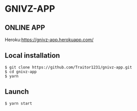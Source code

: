 # GNIVZ-APP

## ONLINE APP 

Heroku:https://gnivz-app.herokuapp.com/ <br />

## Local installation

```
$ git clone https://github.com/Traitor1231/gnivz-app.git
$ cd gnivz-app
$ yarn
```

## Launch

```
$ yarn start
```
